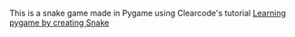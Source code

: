 This is a snake game made in Pygame using Clearcode's tutorial [Learning pygame by creating Snake](https://www.youtube.com/watch?v=QFvqStqPCRU)